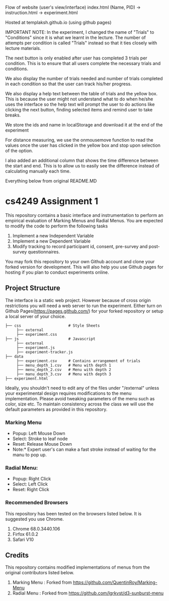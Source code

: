 Flow of website (user's view/interface)
index.html (Name, PID) -> instruction.html -> experiment.html

Hosted at templaksh.github.io (using github pages)

IMPORTANT NOTE: In the experiment, I changed the name of "Trials" to "Conditions" since it is what we learnt in the lecture. The number of attempts per condition is called "Trials" instead so that it ties closely with lecture materials.

The next button is only enabled after user has completed 3 trials per condition. This is to ensure that all users complete the necessary trials and conditions.

We also display the number of trials needed and number of trials completed in each condition so that the user can track his/her progress.

We also display a help text between the table of trials and the yellow box. This is because the user might not understand what to do when he/she uses the interface so the help text will prompt the user to do actions like clicking the next button, finding selected items and remind user to take breaks.

We store the ids and name in localStorage and download it at the end of the experiment

For distance measuring, we use the onmousemove function to read the values once the user has clicked in the yellow box and stop upon selection of the option.

I also added an additional column that shows the time difference between the start and end. This is to allow us to easily see the difference instead of calculating manually each time.

Everything below from original README.MD
# cs4249 Assignment 1
This repository contains a basic interface and instrumentation to perform an empirical evaluation of Marking Menus and Radial Menus. You are expected to modify the code to perform the following tasks
1. Implement a new Independent Variable
2. Implement a new Dependent Variable
3. Modify tracking to record participant id, consent, pre-survey and post-survey questionnaires.

 You may fork this repository to your own Github account and clone your forked version for development. This will also help you use Github pages for hosting if you plan to conduct experiments online.
 
 ## Project Structure
 The interface is a static web project. However because of cross origin restrictions you will need a web server to run the experiment. Either turn on Github Pages(https://pages.github.com/) for your forked repository or setup a local server of your choice.
 
    ├── css                     # Style Sheets
         ├── external           
         ├── experiment.css    
    ├── js                      # Javascript
         ├── external          
         ├── experiment.js    
         ├── experiment-tracker.js
    ├── data           
         ├── experiment.csv     # Contains arrangement of trials
         ├── menu_depth_1.csv   # Menu with depth 1
         ├── menu_depth_2.csv   # Menu with depth 2
         ├── manu_depth_3.csv   # Menu with depth 3
    ├── experiment.html    

Ideally, you shouldn't need to edit any of the files under "/external" unless your experimental design requires modifications to the menu implementation. Please avoid tweaking parameters of the menu such as color, size etc. To maintain consistency across the class we will use the default parameters as provided in this repository.

### Marking Menu 
- Popup: Left Mouse Down
- Select: Stroke to leaf node
- Reset: Release Mouse Down
- Note:* Expert user's can make a fast stroke instead of waiting for the manu to pop up.
### Radial Menu:
- Popup: Right Click
- Select: Left Click
- Reset: Right Click
   
### Recommended Browsers
This repository has been tested on the browsers listed below. It is suggested you use Chrome.
1. Chrome 68.0.3440.106
2. Firfox 61.0.2
3. Safari V10

 ## Credits
This repository contains modified implementations of menus from the original contributors listed below.
1. Marking Menu : Forked from https://github.com/QuentinRoy/Marking-Menu
2. Radial Menu : Forked from https://github.com/lgrkvst/d3-sunburst-menu
